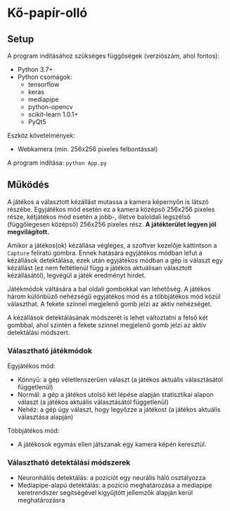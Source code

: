 # Kő-papír-olló

## Setup

A program indításához szükséges függőségek (verziószám, ahol fontos):
- Python 3.7+
- Python csomagok:
  - tensorflow
  - keras
  - mediapipe
  - python-opencv
  - scikit-learn 1.0.1+
  - PyQt5

Eszköz követelmények:
- Webkamera (min. 256x256 pixeles felbontással)

A program indítása: `python App.py`

## Működés

A játékos a választott kézállást mutassa a kamera képernyőn is látszó részébe. Egyjátékos mód esetén ez a kamera középső 256x256 pixeles része, kétjátékos mód esetén a jobb-, illetve baloldali legszélső (függőlegesen középső) 256x256 pixeles rész. **A játékterület legyen jól megvilágított.** 

Amikor a játékos(ok) kézállása végleges, a szoftver kezelője kattintson a `Capture` feliratú gombra. Ennek hatására egyjátékos módban lefut a kézállások detektálása, ezek után egyjátékos módban a gép is választ egy kézállást (ez nem feltétlenül függ a játékos aktuálisan választott kézállásától), legvégül a játék eredményt hirdet.

Játékmódok váltására a bal oldali gombokkal van lehetőség. A játékos három különbüző nehézségű egyjátékos mód és a többjátékos mód közül választhat. A fekete színnel megjelenő gomb jelzi az aktív nehézséget.

A kézállások detektálásának módszerét is lehet változtatni a felső két gombbal, ahol szintén a fekete színnel megjelenő gomb jelzi az aktív detektálási módszert.

### Választható játékmódok

Egyjátékos mód:
- Könnyű: a gép véletlenszerűen választ (a játékos aktuális választásától függetlenül)
- Normál: a gép a játékos utolsó két lépése alapján statisztikai alapon választ (a játékos aktuális választásától függetlenül)
- Nehéz: a gép úgy választ, hogy legyőzze a játékost (a játékos aktuális választása alapján)

Többjátékos mód:
- A játékosok egymás ellen játszanak egy kamera képén keresztül. 

### Választható detektálási módszerek

- Neuronhálós detektálás: a pozíciót egy neurális háló osztályozza
- Mediapipe-alapú detektálás: a pozíció meghatározása a mediapipe keretrendszer segítségével kigyűjtött jellemzők alapján kerül meghatározásra
